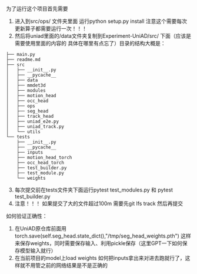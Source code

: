 为了运行这个项目首先需要
1. 进入到src/ops/ 文件夹里面 运行python setup.py install 注意这个需要每次更新算子都需要运行一次！！！
2. 然后将uniad里面的/data文件夹复制到Experiment-UniAD/src/ 下面（应该是需要使用里面的内容的 具体在哪里有点忘了）目录的结构大概是：
```
├── main.py
├── readme.md
├── src
│   ├── __init__.py
│   ├── __pycache__
│   ├── data
│   ├── mmdet3d
│   ├── modules
│   ├── motion_head
│   ├── occ_head
│   ├── ops
│   ├── seg_head
│   ├── track_head
│   ├── uniad_e2e.py
│   ├── uniad_track.py
│   └── utils
└── tests
    ├── __init__.py
    ├── __pycache__
    ├── inputs
    ├── motion_head_torch
    ├── occ_head_torch
    ├── test_builder.py
    ├── test_module.py
    └── weights
```
3. 每次提交前在tests文件夹下面运行pytest test_modules.py 和 pytest test_builder.py
4. 注意！！！ 如果提交了大的文件超过100m 需要先git lfs track <file> 然后再提交

如何验证正确性：

1. 在UniAD原仓库前面用 torch.save(self.seg_head.state_dict(),"/tmp/seg_head_weights.pth") 这样来保存weights，同时需要保存输入、利用pickle保存（这里GPT一下如何保存模型输入就行）
2. 在当前项目的model上load weights 如何把inputs拿出来对进去跑就行了，这样就不用管之前的网络结果是不是正确的
